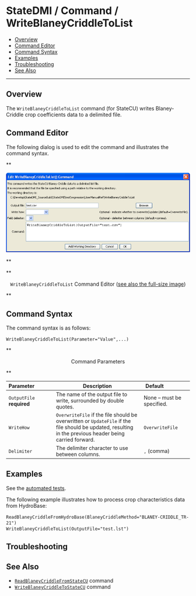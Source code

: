 # StateDMI / Command / WriteBlaneyCriddleToList #

* [Overview](#overview)
* [Command Editor](#command-editor)
* [Command Syntax](#command-syntax)
* [Examples](#examples)
* [Troubleshooting](#troubleshooting)
* [See Also](#see-also)

-------------------------

## Overview ##

The `WriteBlaneyCriddleToList` command (for StateCU)
writes Blaney-Criddle crop coefficients data to a delimited file.

## Command Editor ##

The following dialog is used to edit the command and illustrates the command syntax.

**<p style="text-align: center;">
![WriteBlaneyCriddleToList](WriteBlaneyCriddleToList.png)
</p>**

**<p style="text-align: center;">
`WriteBlaneyCriddleToList` Command Editor (<a href="../WriteBlaneyCriddleToList.png">see also the full-size image</a>)
</p>**

## Command Syntax ##

The command syntax is as follows:

```text
WriteBlaneyCriddleToList(Parameter="Value",...)
```
**<p style="text-align: center;">
Command Parameters
</p>**

| **Parameter**&nbsp;&nbsp;&nbsp;&nbsp;&nbsp;&nbsp;&nbsp;&nbsp;&nbsp;&nbsp;&nbsp;&nbsp; | **Description** | **Default**&nbsp;&nbsp;&nbsp;&nbsp;&nbsp;&nbsp;&nbsp;&nbsp;&nbsp;&nbsp;&nbsp;&nbsp;&nbsp;&nbsp;&nbsp;&nbsp; |
| --------------|-----------------|----------------- |
| `OutputFile`<br>**required** | The name of the output file to write, surrounded by double quotes. | None – must be specified. |
| `WriteHow` | `OverwriteFile` if the file should be overwritten or `UpdateFile` if the file should be updated, resulting in the previous header being carried forward. | `OverwriteFile` |
| `Delimiter` | The delimiter character to use between columns. | `,` (comma) |

## Examples ##

See the [automated tests](https://github.com/OpenCDSS/cdss-app-statedmi-test/tree/master/test/regression/commands/WriteBlaneyCriddleToList).

The following example illustrates how to process crop characteristics data from HydroBase:

```
ReadBlaneyCriddleFromHydroBase(BlaneyCriddleMethod="BLANEY-CRIDDLE_TR-21")
WriteBlaneyCriddleToList(OutputFile="test.lst")
```

## Troubleshooting ##

## See Also ##

* [`ReadBlaneyCriddleFromStateCU`](../ReadBlaneyCriddleFromStateCU/ReadBlaneyCriddleFromStateCU.md) command
* [`WriteBlaneyCriddleToStateCU`](../WriteBlaneyCriddleToStateCU/WriteBlaneyCriddleToStateCU.md) command
